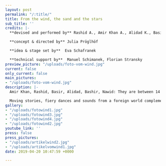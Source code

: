 ```yaml
---
layout: post
permalink: "/:title/"
title: From the wind, the sand and the stars
sub_title: ''
credits: |-
  **devised and performed by** Rashid A., Amir Khan A., Alidad K., Basir M., Nawid N. Mohammad Bashir Y. // Mahtab A., Farhad K.

  **concept & directed by** Julia Pröglhöf

  **idea & stage set by**  Eva Schafranek

  **technical support by**  Manuel Schimanek, Florian Stransky
preview_picture: "/uploads/foto-vom-wind.jpg"
current: false
only_current: false
main_pictures:
- "/uploads/foto-vom-wind.jpg"
description: |-
  Amir Khan, Rashid, Basir, Alidad, Bashir, Nawid: They are between 14 and 18 years old. They were born in Afghanistan and came to Austria in autumn 2015. In "From the Wind, the Sand and the Stars" the young men dance, dance and tell the audience about their culture, their journey to Austria and their arrival.

  Moving stories, fiery dances and sounds from a foreign world complement each other to create a funny and touching theater experience for young and old alike.
gallery:
- "/uploads/fotowind1.jpg"
- "/uploads/fotowind3.jpg"
- "/uploads/fotowind4.jpg"
- "/uploads/fotowind2.jpg"
youtube_link: ''
press: false
press_pictures:
- "/uploads/artikelwind2.jpg"
- "/uploads/artikelvomwind1.jpg"
date: 2019-04-20 10:47:59 +0000

---
```

